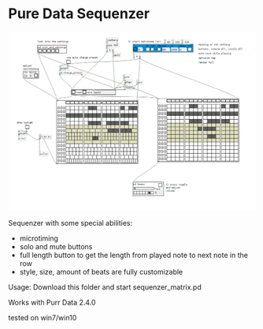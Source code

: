 # Pure Data Sequenzer

![alt tag](sequenzer.png)

Sequenzer with some special abilities:
- microtiming
- solo and mute buttons
- full length button to get the length from played note to next note in the row
- style, size, amount of beats are fully customizable

Usage: Download this folder and start sequenzer_matrix.pd

Works with Purr Data 2.4.0

tested on win7/win10
 






